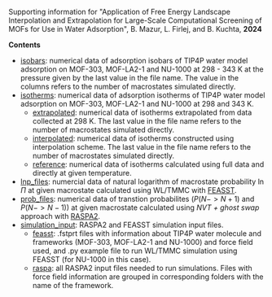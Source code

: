 Supporting information for "Application of Free Energy Landscape Interpolation and Extrapolation for Large-Scale Computational Screening of MOFs for Use in Water Adsorption", B. Mazur, L. Firlej, and B. Kuchta, **2024**

**Contents**

- [isobars](isobars): numerical data of adsorption isobars of TIP4P water model adsorption on MOF-303, MOF-LA2-1 and NU-1000 at 298 - 343 K at the pressure given by the last value in the file name. The value in the columns refers to the number of macrostates simulated directly.
- [isotherms](isotherms): numerical data of adsorption isotherms of TIP4P water model adsorption on MOF-303, MOF-LA2-1 and NU-1000 at 298 and 343 K.
  - [extrapolated](isotherms/extrapolated): numerical data of isotherms extrapolated from data collected at 298 K. The last value in the file name refers to the number of macrostates simulated directly.
  - [interpolated](isotherms/interpolated): numerical data of isotherms constructed using interpolation scheme. The last value in the file name refers to the number of macrostates simulated directly.
  - [reference](isotherms/reference): numerical data of isotherms calculated using full data and directly at given temperature.
- [lnp_files](lnp_files): numercial data of natural logarithm of macrostate probability $\ln\Pi$ at given macrostate calculated using WL/TMMC with [FEASST](https://doi.org/10.6028/jres.123.004).
- [prob_files](prob_files): numerical data of transtion probabilites ($P(N->N+1)$ and $P(N->N-1)$) at given macrostate calculated using *NVT + ghost swap* approach with [RASPA2](https://github.com/b-mazur/RASPA2_GC-TMMC.git).
- [simulation_input](simulation_input): RASPA2 and FEASST simulation input files.
  - [feasst](simulation_input/feasst): .fstprt files with information about TIP4P water molecule and frameworks (MOF-303, MOF-LA2-1 and NU-1000) and force field used, and .py example file to run WL/TMMC simulation using FEASST (for NU-1000 in this case).
  - [raspa](simulation_input/raspa): all RASPA2 input files needed to run simulations. Files with force field information are grouped in corresponding folders with the name of the framework. 